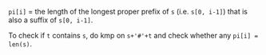 `pi[i]` = the length of the longest proper prefix of `s` (i.e. `s[0, i-1]`) that is also a suffix of `s[0, i-1]`.

To check if `t` contains `s`, do kmp on `s+'#'+t` and check whether any `pi[i] = len(s)`.
